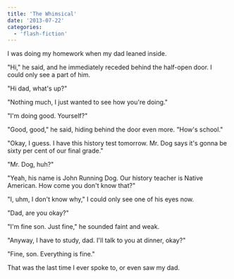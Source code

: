 ```yaml
---
title: 'The Whimsical'
date: '2013-07-22'
categories:
  - 'flash-fiction'
---
```


I was doing my homework when my dad leaned inside.

<!-- truncate -->


"Hi," he said, and he immediately receded behind the half-open door. I could
only see a part of him.

"Hi dad, what's up?"

"Nothing much, I just wanted to see how you're doing."

"I'm doing good. Yourself?"

"Good, good," he said, hiding behind the door even more. "How's school."

"Okay, I guess. I have this history test tomorrow. Mr. Dog says it's gonna be
sixty per cent of our final grade."

"Mr. Dog, huh?"

"Yeah, his name is John Running Dog. Our history teacher is Native American. How
come you don't know that?"

"I, uhm, I don't know why," I could only see one of his eyes now.

"Dad, are you okay?"

"I'm fine son. Just fine," he sounded faint and weak.

"Anyway, I have to study, dad. I'll talk to you at dinner, okay?"

"Fine, son. Everything is fine."

That was the last time I ever spoke to, or even saw my dad.
